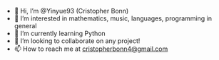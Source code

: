 - 👋 Hi, I’m @Yinyue93 (Cristopher Bonn)
- 👀 I’m interested in mathematics, music, languages, programming in general
- 🌱 I’m currently learning Python
- 💞️ I’m looking to collaborate on any project!
- 📫 How to reach me at cristopherbonn4@gmail.com

<!---
Yinyue93/Yinyue93 is a ✨ special ✨ repository because its `README.md` (this file) appears on your GitHub profile.
You can click the Preview link to take a look at your changes.
--->
